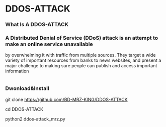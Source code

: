 # DDOS-ATTACK


### What Is A DDOS-ATTACK

### A Distributed Denial of Service (DDoS) attack is an attempt to make an online service unavailable 
by overwhelming it with traffic from multiple sources. They target a wide variety of important resources
from banks to news websites, and present a major challenge to making sure people can publish and access important information

![]()

### Dwonload&Install

git clone https://github.com/BD-MRZ-KING/DDOS-ATTACK

cd DDOS-ATTACK

python2 ddos-attack_mrz.py
